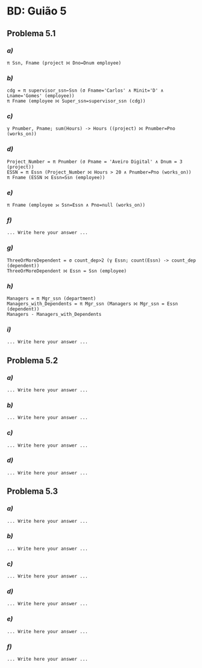 # BD: Guião 5

## ​Problema 5.1

### _a)_

```
π Ssn, Fname (project ⨝ Dno=Dnum employee)
```

### _b)_

```
cdg = π supervisor_ssn←Ssn (σ Fname='Carlos' ∧ Minit='D' ∧ Lname='Gomes' (employee))
π Fname (employee ⨝ Super_ssn=supervisor_ssn (cdg))
```

### _c)_

```
γ Pnumber, Pname; sum(Hours) -> Hours ((project) ⨝ Pnumber=Pno (works_on))
```

### _d)_

```
Project_Number = π Pnumber (σ Pname = 'Aveiro Digital' ∧ Dnum = 3 (project))
ESSN = π Essn (Project_Number ⨝ Hours > 20 ∧ Pnumber=Pno (works_on))
π Fname (ESSN ⨝ Essn=Ssn (employee))
```

### _e)_

```
π Fname (employee ⟕ Ssn=Essn ∧ Pno=null (works_on))
```

### _f)_

```
... Write here your answer ...
```

### _g)_

```
ThreeOrMoreDependent = σ count_dep>2 (γ Essn; count(Essn) -> count_dep (dependent))
ThreeOrMoreDependent ⨝ Essn = Ssn (employee)
```

### _h)_

```
Managers = π Mgr_ssn (department)
Managers_with_Dependents = π Mgr_ssn (Managers ⨝ Mgr_ssn = Essn (dependent))
Managers - Managers_with_Dependents
```

### _i)_

```
... Write here your answer ...
```

## ​Problema 5.2

### _a)_

```
... Write here your answer ...
```

### _b)_

```
... Write here your answer ...
```

### _c)_

```
... Write here your answer ...
```

### _d)_

```
... Write here your answer ...
```

## ​Problema 5.3

### _a)_

```
... Write here your answer ...
```

### _b)_

```
... Write here your answer ...
```

### _c)_

```
... Write here your answer ...
```

### _d)_

```
... Write here your answer ...
```

### _e)_

```
... Write here your answer ...
```

### _f)_

```
... Write here your answer ...
```

